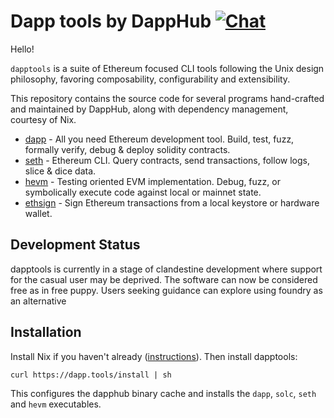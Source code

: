 # Dapp tools by DappHub [![Chat](https://img.shields.io/badge/community-chat-blue.svg?style=flat-square)](https://dapphub.chat)

Hello!

`dapptools` is a suite of Ethereum focused CLI tools following the Unix design philosophy,
favoring composability, configurability and extensibility.

This repository contains the source code for several programs
hand-crafted and maintained by DappHub, along with dependency management, courtesy of Nix.

- [dapp](./src/dapp) - All you need Ethereum development tool. Build, test, fuzz, formally verify, debug & deploy solidity contracts.
- [seth](./src/seth) - Ethereum CLI. Query contracts, send transactions, follow logs, slice & dice data.
- [hevm](./src/hevm) - Testing oriented EVM implementation. Debug, fuzz, or symbolically execute code against local or mainnet state.
- [ethsign](./src/ethsign) - Sign Ethereum transactions from a local keystore or hardware wallet.

## Development Status

dapptools is currently in a stage of clandestine development where support for the casual user may
be deprived. The software can now be considered free as in free puppy. Users seeking guidance can
explore using foundry as an alternative

## Installation

Install Nix if you haven't already ([instructions](https://nixos.org/download.html)). Then install dapptools:

```
curl https://dapp.tools/install | sh
```

This configures the dapphub binary cache and installs the `dapp`, `solc`, `seth` and `hevm` executables.